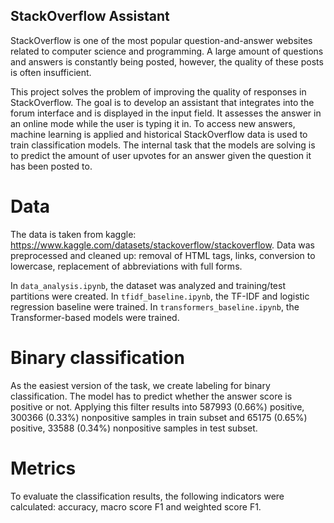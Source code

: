 ## StackOverflow Assistant

StackOverflow is one of the most popular question-and-answer websites related to computer science and programming. A large amount of questions and answers is constantly being posted, however, the quality of these posts is often insufficient.

This project solves the problem of improving the quality of responses in StackOverflow. The goal is to develop an assistant that integrates into the forum interface and is displayed in the input field. It assesses the answer in an online mode while the
user is typing it in.
To access new answers, machine learning is applied and historical StackOverflow data is used to train classification models. The internal task that the models are solving is to predict the amount of user upvotes for an answer given the question it has been posted to.

# Data

The data is taken from kaggle: https://www.kaggle.com/datasets/stackoverflow/stackoverflow.
Data was preprocessed and cleaned up: removal of HTML tags, links, conversion to lowercase, replacement of abbreviations with full forms.

In `data_analysis.ipynb`, the dataset was analyzed and training/test partitions were created.
In `tfidf_baseline.ipynb`, the TF-IDF and logistic regression baseline were trained.
In `transformers_baseline.ipynb`, the Transformer-based models were trained.

# Binary classification
As the easiest version of the task, we create labeling for binary classification. The
model has to predict whether the answer score is positive or not. Applying this
filter results into 587993 (0.66%) positive, 300366 (0.33%) nonpositive samples
in train subset and 65175 (0.65%) positive, 33588 (0.34%) nonpositive samples
in test subset.

# Metrics
To evaluate the classification results, the following indicators were calculated: accuracy, macro score F1 and weighted score F1.
